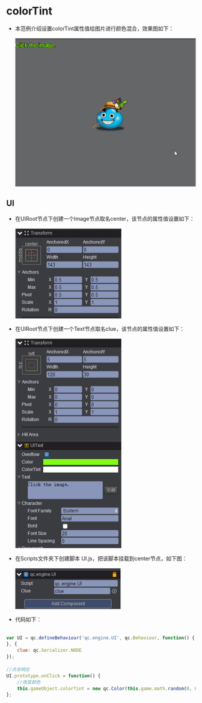 # colorTint
* 本范例介绍设置colorTint属性值给图片进行颜色混合，效果图如下：<br>    
![](images/show.gif)  

## UI   
* 在UIRoot节点下创建一个Image节点取名center，该节点的属性值设置如下：<br>  
![](images/center.png)    

* 在UIRoot节点下创建一个Text节点取名clue，该节点的属性值设置如下：<br>   
![](images/clue.png)     

* 在Scripts文件夹下创建脚本 UI.js，把该脚本挂载到center节点，如下图：<br>   
![](images/script.png)     

* 代码如下：<br>    

```javascript   

var UI = qc.defineBehaviour('qc.engine.UI', qc.Behaviour, function() {
}, {
    clue: qc.Serializer.NODE
});

//点击响应
UI.prototype.onClick = function() {
    //改变颜色
    this.gameObject.colorTint = new qc.Color(this.game.math.random(0, 0xffffff));
}; 
```